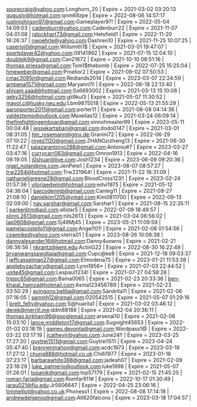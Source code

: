 sporecraig@yahoo.com:Longhorn_20 | Expire = 2021-03-02 03:20:13 
gugusly@hotmail.com:qnm69zpe | Expire = 2022-08-06 14:57:17 
justinjohnson97@gmail.com:Gameplayer97! | Expire = 2022-05-04 14:09:03 |
cadenjburr@yahoo.com:Cadenburr22 | Expire = 2021-11-07 04:01:08 |
jglockhart73@gmail.com:Hetsfield1 | Expire = 2022-11-20 16:26:37 |
nwoehrle@yahoo.com:Dashren10 | Expire = 2021-11-25 10:07:25 |
caserioj0@gmail.com:Willsmith1$ | Expire = 2021-03-01 19:47:07 |
sportplayer42@yahoo.com:09141992 | Expire = 2021-07-15 12:04:10 |
doublejk9@gmail.com:Can21672 | Expire = 2021-10-10 08:51:16 |
thomas.griess@gmail.com:Tom1$thebomb | Expire = 2022-07-25 15:25:04 |
hmeweber@gmail.com:Proelior2 | Expire = 2021-09-02 07:50:53 | 
cmac3095jr@gmail.com:Redlands2014 | Expire = 2023-03-07 22:24:59 | 
antpena1571@gmail.com:Maryann11! | Expire = 2022-06-18 22:13:40 | 
shiyam.saad@hotmail.com:Ss6693002 | Expire = 2021-03-13 15:10:08 | 
geky3256@hotmail.com:gii9kul3 | Expire = 2021-05-07 11:30:52 | 
mayol.c@husky.neu.edu:Lbm9875018 | Expire = 2022-05-13 21:55:29 | 
aaronporter2011@gmail.com:porter11 | Expire = 2021-08-08 04:14:36 | 
valdeztemp@outlook.com:Maxelias12 | Expire = 2021-03-24 06:09:14 | 
thefirefightingemboar@gmail.com:sinnohmaster99 | Expire = 2023-05-11 00:04:48 | 
jessekartabani@gmail.com:dodo0147 | Expire = 2021-03-01 08:31:05 | 
tim_rosemann@gmx.de:Granini72 | Expire = 2022-06-29 07:10:22 | 
royez1120@gmail.com:ZHANGzizheng13 | Expire = 2021-06-30 11:22:47 | 
salazarantonio288@gmail.com:Antonio#7 | Expire = 2023-03-27 03:47:16 | 
currycarr063@gmail.com:Omron1913 | Expire = 2022-04-16 09:19:05 | 
j0shuar@live.com:Josh1234 | Expire = 2023-06-09 09:20:36 | 
nigel_nolan@me.com:JenPete1 | Expire = 2023-08-07 08:57:27 | 
trw2264@hotmail.com:Trw221964! | Expire = 2021-11-22 18:31:09 | 
nathanieljgreene28@gmail.com:BloodCross123!! | Expire = 2023-02-24 01:57:36 | 
viloriaedwin@hotmail.com:edvi1975 | Expire = 2021-05-12 04:36:04 | 
barcodenmb@gmail.com:Canleg11 | Expire = 2021-09-27 21:08:10 | 
danielkim1205@ymail.com:Kim0811700 | Expire = 2022-09-13 02:09:00 | 
nav.sarshar@gmail.com:Sarshar1 | Expire = 2021-08-15 22:35:11 | 
parkerktm@aol.com:allstar5 | Expire = 2022-07-09 18:49:57 | 
slinni.2613@gmail.com:nils2613 | Expire = 2021-03-04 06:56:02 | 
lap0608@gmail.com:5j48Mj45 | Expire = 2023-05-21 11:09:59 | 
pamelacostello11@gmail.com:Angel101! | Expire = 2021-02-08 01:54:56 | 
cswmike@yahoo.com:xterra01 | Expire = 2023-08-26 10:08:38 | 
dannyalexander16@hotmail.com:Danny4uowns | Expire = 2021-02-21 06:36:56 | 
nkrantz@kent.edu:ActinG22 | Expire = 2022-08-30 16:22:49 | 
bryanwangsawidjaja@gmail.com:Cupc@ke8 | Expire = 2021-12-18 09:03:37 | 
jeffcasselman27@gmail.com:Elmodena75 | Expire = 2023-01-21 11:53:38 | 
applebyzachary@gmail.com:Lynn1956* | Expire = 2021-07-03 22:44:52 | 
unite45@gmail.com:Lespaul1234! | Expire = 2021-07-27 04:58:28 | 
trippc65@gmail.com:Bama0065 | Expire = 2021-02-23 20:33:36 | 
ben-khaial_hamza@hotmail.com:Asma123456789 | Expire = 2021-02-23 03:50:29 | 
ayingono.belilia@gmail.com:Sandrita11 | Expire = 2021-02-06 07:16:05 | 
sammh12@gmail.com:020542515 | Expire = 2021-05-07 01:29:16 | 
brett_felty@yahoo.com:S@huarita1 | Expire = 2021-03-02 03:46:12 | 
derek@merrill.me:ddm88188 | Expire = 2021-02-04 20:36:11 | 
thomas.kirkham96@googlemail.com:arsenal10 | Expire = 2021-02-06 15:03:10 | 
lance.middleton17@gmail.com:Sugnight45653 | Expire = 2022-01-02 03:18:19 | 
games.devonta@gmail.com:Wordpass1@ | Expire = 2022-03-22 03:17:19 | 
jcatheyjr@yahoo.com:June24!! | Expire = 2023-03-25 17:27:20 | 
guytrei1511@gmail.com:Guytrei1511 | Expire = 2023-04-24 05:47:40 | 
brennenmahon@gmail.com:acdc1973 | Expire = 2023-03-19 17:27:12 | 
chung888@hotmail.co.uk:Chilli1977 | Expire = 2023-01-18 07:23:17 | 
barbarawhite398@gmail.com:jadeah07 | Expire = 2021-02-09 23:18:29 | 
luke_palmerio@outlook.com:luke1998 | Expire = 2021-05-07 01:26:01 | 
topanik@gmail.com:top57179 | Expire = 2021-02-15 21:45:25 | 
roman.faria@gmail.com:Romfar911# | Expire = 2022-10-17 01:30:49 | 
jarau021@fiu.edu:Jr5606647 | Expire = 2022-04-25 23:06:16 | 
timmelliot@yahoo.co.uk:Phoness1 | Expire = 2022-08-08 17:14:18 | 
andrewdelgenio@gmail.com:Atl620falcons | Expire = 2023-03-18 17:04:57 |
